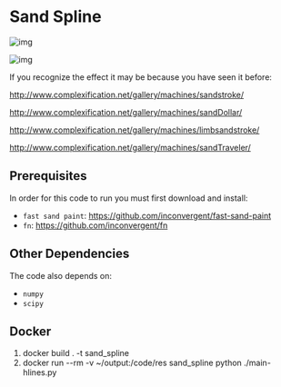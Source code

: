 # Sand Spline

![img](/img/img.png?raw=true "img")

![img](/img/img2.png?raw=true "img")

If you recognize the effect it may be because you have seen it before:

http://www.complexification.net/gallery/machines/sandstroke/

http://www.complexification.net/gallery/machines/sandDollar/

http://www.complexification.net/gallery/machines/limbsandstroke/

http://www.complexification.net/gallery/machines/sandTraveler/


## Prerequisites

In order for this code to run you must first download and install:

*    `fast sand paint`: https://github.com/inconvergent/fast-sand-paint
*    `fn`: https://github.com/inconvergent/fn

## Other Dependencies

The code also depends on:

*    `numpy`
*    `scipy`

## Docker

1. docker build . -t sand_spline
1. docker run --rm -v ~/output:/code/res sand_spline python ./main-hlines.py


